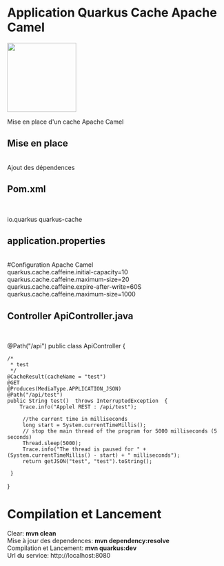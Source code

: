 <h1>Application Quarkus Cache Apache Camel</h1>
<img src="https://github.com/neogiciel/quarkus-cache-cafeine/assets/123723616/c56eb91d-dfb8-49a1-98b8-0da983bb9476" height=160px>
<p>
Mise en place d'un cache Apache Camel
</p>
<h2>Mise en place</h2><br>
Ajout des dépendences<br>
<h2>Pom.xml</h2><br>
<p>
<dependency>
  <groupId>io.quarkus</groupId>
  <artifactId>quarkus-cache</artifactId>
</dependency>
<h2>application.properties</h2><br>
#Configuration Apache Camel<br>
quarkus.cache.caffeine.initial-capacity=10<br>
quarkus.cache.caffeine.maximum-size=20<br>
quarkus.cache.caffeine.expire-after-write=60S<br>
quarkus.cache.caffeine.maximum-size=1000<br>
</p>
<h2>Controller ApiController.java</h2><br>
<p>
@Path("/api")
public class ApiController {
 
    /*
     * test
     */
    @CacheResult(cacheName = "test")
    @GET
    @Produces(MediaType.APPLICATION_JSON)
    @Path("/api/test")
    public String test()  throws InterruptedException  {
        Trace.info("Applel REST : /api/test");        
    
         //the current time in milliseconds
         long start = System.currentTimeMillis();
         // stop the main thread of the program for 5000 milliseconds (5 seconds)
         Thread.sleep(5000);
         Trace.info("The thread is paused for " + (System.currentTimeMillis() - start) + " milliseconds");
         return getJSON("test", "test").toString();

     }

 
}
<p>

<h1>Compilation et Lancement</h1>
<p>
Clear: <b>mvn clean</b><br>
Mise à jour des dependences: <b>mvn dependency:resolve</b><br>
Compilation et Lancement: <b>mvn quarkus:dev</b><br>
Url du service: http://localhost:8080<br>  
</p>
